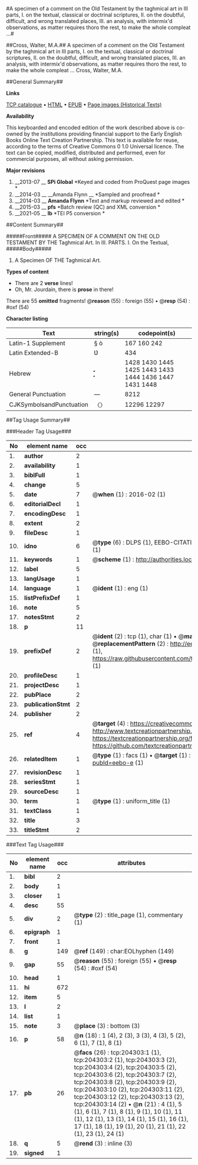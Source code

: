 #A specimen of a comment on the Old Testament by the taghmical art in III parts, I. on the textual, classical or doctrinal scriptures, II. on the doubtful, difficult, and wrong translated places, III. an analysis, with intermix'd observations, as matter requires thoro the rest, to make the whole compleat ...#

##Cross, Walter, M.A.##
A specimen of a comment on the Old Testament by the taghmical art in III parts, I. on the textual, classical or doctrinal scriptures, II. on the doubtful, difficult, and wrong translated places, III. an analysis, with intermix'd observations, as matter requires thoro the rest, to make the whole compleat ...
Cross, Walter, M.A.

##General Summary##

**Links**

[TCP catalogue](http://www.ota.ox.ac.uk/tcp/)  • 
[HTML](http://tei.it.ox.ac.uk/tcp/Texts-HTML/free/B20/B20886.html)  • 
[EPUB](http://tei.it.ox.ac.uk/tcp/Texts-EPUB/free/B20/B20886.epub) • 
[Page images (Historical Texts)](https://historicaltexts.jisc.ac.uk/eebo-8626032e)

**Availability**

This keyboarded and encoded edition of the work described above is co-owned by the
    institutions providing financial support to the Early English Books Online Text Creation
    Partnership. This text is available for reuse, according to the terms of  Creative Commons 0 1.0 Universal
    licence. The text can be copied, modified, distributed and performed, even for commercial
    purposes, all without asking permission.

**Major revisions**

1. __2013-07 __ __SPi Global__ *Keyed and coded from ProQuest page images *
1. __2014-03 __ __Amanda Flynn __ *Sampled and proofread *
1. __2014-03 __ __Amanda Flynn__ *Text and markup reviewed and edited *
1. __2015-03 __ __pfs__ *Batch review (QC) and XML conversion *
1. __2021-05 __ __lb__ *TEI P5 conversion *

##Content Summary##

#####Front#####
A SPECIMEN OF A COMMENT ON THE OLD TESTAMENT BY THE Taghmical Art. In III. PARTS.
I. On the Textual,
#####Body#####

1. A Specimen OF THE Taghmical Art.

**Types of content**

  * There are 2 **verse** lines!
  * Oh, Mr. Jourdain, there is **prose** in there!

There are 55 **omitted** fragments! 
 @__reason__ (55) : foreign (55)  •  @__resp__ (54) : #oxf (54)

**Character listing**


|Text|string(s)|codepoint(s)|
|---|---|---|
|Latin-1 Supplement|§ ò|167 160 242|
|Latin Extended-B|Ʋ|434|
|Hebrew|֖֥֑֣֤֧֔֙֜֗֨|1428 1430 1445 1425 1443 1433 1444 1436 1447 1431 1448|
|General Punctuation|—|8212|
|CJKSymbolsandPunctuation|〈〉|12296 12297|

##Tag Usage Summary##

###Header Tag Usage###

|No|element name|occ|attributes|
|---|---|---|---|
|1.|__author__|2||
|2.|__availability__|1||
|3.|__biblFull__|1||
|4.|__change__|5||
|5.|__date__|7| @__when__ (1) : 2016-02 (1)|
|6.|__editorialDecl__|1||
|7.|__encodingDesc__|1||
|8.|__extent__|2||
|9.|__fileDesc__|1||
|10.|__idno__|6| @__type__ (6) : DLPS (1), EEBO-CITATION (1), VID (1), EEBO-PROQUEST (1), STC (1), OCLC (1)|
|11.|__keywords__|1| @__scheme__ (1) : http://authorities.loc.gov/ (1)|
|12.|__label__|5||
|13.|__langUsage__|1||
|14.|__language__|1| @__ident__ (1) : eng (1)|
|15.|__listPrefixDef__|1||
|16.|__note__|5||
|17.|__notesStmt__|2||
|18.|__p__|11||
|19.|__prefixDef__|2| @__ident__ (2) : tcp (1), char (1)  •  @__matchPattern__ (2) : ([0-9\-]+):([0-9IVX]+) (1), (.+) (1)  •  @__replacementPattern__ (2) : http://eebo.chadwyck.com/downloadtiff?vid=$1&page=$2 (1), https://raw.githubusercontent.com/textcreationpartnership/Texts/master/tcpchars.xml#$1 (1)|
|20.|__profileDesc__|1||
|21.|__projectDesc__|1||
|22.|__pubPlace__|2||
|23.|__publicationStmt__|2||
|24.|__publisher__|2||
|25.|__ref__|4| @__target__ (4) : https://creativecommons.org/publicdomain/zero/1.0/ (1), http://www.textcreationpartnership.org/docs/. (1), https://textcreationpartnership.org/faq/#faq05 (1), https://github.com/textcreationpartnership (1)|
|26.|__relatedItem__|1| @__type__ (1) : facs (1)  •  @__target__ (1) : https://data.historicaltexts.jisc.ac.uk/view?pubId=eebo-e (1)|
|27.|__revisionDesc__|1||
|28.|__seriesStmt__|1||
|29.|__sourceDesc__|1||
|30.|__term__|1| @__type__ (1) : uniform_title (1)|
|31.|__textClass__|1||
|32.|__title__|3||
|33.|__titleStmt__|2||


###Text Tag Usage###

|No|element name|occ|attributes|
|---|---|---|---|
|1.|__bibl__|2||
|2.|__body__|1||
|3.|__closer__|1||
|4.|__desc__|55||
|5.|__div__|2| @__type__ (2) : title_page (1), commentary (1)|
|6.|__epigraph__|1||
|7.|__front__|1||
|8.|__g__|149| @__ref__ (149) : char:EOLhyphen (149)|
|9.|__gap__|55| @__reason__ (55) : foreign (55)  •  @__resp__ (54) : #oxf (54)|
|10.|__head__|1||
|11.|__hi__|672||
|12.|__item__|5||
|13.|__l__|2||
|14.|__list__|1||
|15.|__note__|3| @__place__ (3) : bottom (3)|
|16.|__p__|58| @__n__ (18) : 1 (4), 2 (3), 3 (3), 4 (3), 5 (2), 6 (1), 7 (1), 8 (1)|
|17.|__pb__|26| @__facs__ (26) : tcp:204303:1 (1), tcp:204303:2 (1), tcp:204303:3 (2), tcp:204303:4 (2), tcp:204303:5 (2), tcp:204303:6 (2), tcp:204303:7 (2), tcp:204303:8 (2), tcp:204303:9 (2), tcp:204303:10 (2), tcp:204303:11 (2), tcp:204303:12 (2), tcp:204303:13 (2), tcp:204303:14 (2)  •  @__n__ (21) : 4 (1), 5 (1), 6 (1), 7 (1), 8 (1), 9 (1), 10 (1), 11 (1), 12 (1), 13 (1), 14 (1), 15 (1), 16 (1), 17 (1), 18 (1), 19 (1), 20 (1), 21 (1), 22 (1), 23 (1), 24 (1)|
|18.|__q__|5| @__rend__ (3) : inline (3)|
|19.|__signed__|1||
